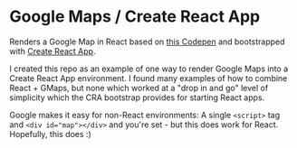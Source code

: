 # Google Maps / Create React App

Renders a Google Map in React based on [this Codepen](http://codepen.io/anon/pen/PNooKz) and bootstrapped with [Create React App](https://github.com/facebookincubator/create-react-app).

I created this repo as an example of one way to render Google Maps into a Create React App environment. I found many examples of how to combine React + GMaps, but none which worked at a "drop in and go" level of simplicity which the CRA bootstrap provides for starting React apps.

Google makes it easy for non-React environments: A single `<script>` tag and `<div id="map"></div>` and you're set - but this does work for React. Hopefully, this does :)
